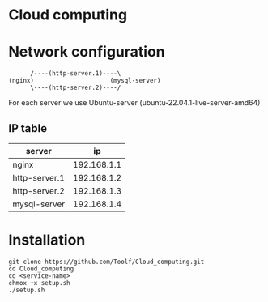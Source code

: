 # Cloud computing

# Network configuration
```
      /----(http-server.1)----\
(nginx)                     (mysql-server)
      \----(http-server.2)----/
```

For each server we use Ubuntu-server (ubuntu-22.04.1-live-server-amd64)

## IP table

| server        | ip          |
| ------------- | ----------- |
| nginx         | 192.168.1.1 |
| http-server.1 | 192.168.1.2 |
| http-server.2 | 192.168.1.3 |
| mysql-server  | 192.168.1.4 |


# Installation

```
git clone https://github.com/Toolf/Cloud_computing.git
cd Cloud_computing
cd <service-name>
chmox +x setup.sh
./setup.sh
```